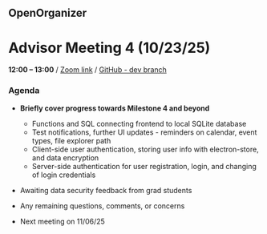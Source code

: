 ## OpenOrganizer  
# Advisor Meeting 4 (10/23/25)

**12:00 – 13:00** / [Zoom link](https://ufl.zoom.us/j/8334967052) / [GitHub - dev branch](https://github.com/MicJagger/OpenOrganizer/tree/dev)

### Agenda

- **Briefly cover progress towards Milestone 4 and beyond**
  - Functions and SQL connecting frontend to local SQLite database
  - Test notifications, further UI updates - reminders on calendar, event types, file explorer path
  - Client-side user authentication, storing user info with electron-store, and data encryption
  - Server-side authentication for user registration, login, and changing of login credentials

- Awaiting data security feedback from grad students
- Any remaining questions, comments, or concerns
- Next meeting on 11/06/25
